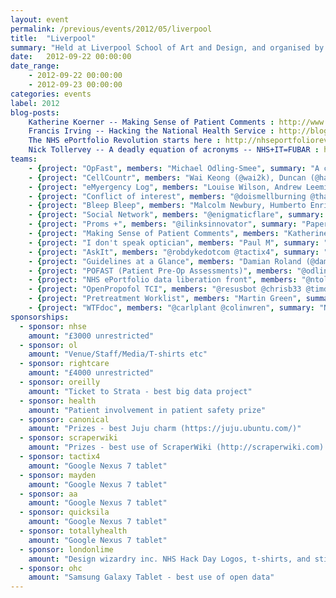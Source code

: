 ```yaml
---
layout: event
permalink: /previous/events/2012/05/liverpool
title:  "Liverpool"
summary: "Held at Liverpool School of Art and Design, and organised by Ross Jones."
date:   2012-09-22 00:00:00
date_range:
    - 2012-09-22 00:00:00
    - 2012-09-23 00:00:00
categories: events
label: 2012
blog-posts:
    Katherine Koerner -- Making Sense of Patient Comments : http://www.pickereurope.org/making-sense-of-patient-comments.html
    Francis Irving -- Hacking the National Health Service : http://blog.scraperwiki.com/2012/09/24/hacking-the-nhs/
    The NHS ePortfolio Revolution starts here : http://nhseportfoliorevolution.wordpress.com/2012/09/24/nhs-hackday-and-the-eportfolio-data-liberation-front
    Nick Tollervey -- A deadly equation of acronyms -- NHS+IT=FUBAR : http://ntoll.org/article/nhsitfubar
teams:
    - {project: "OpFast", members: "Michael Odling-Smee", summary: "A convenient and elegant way for patients to complete a wide variety of health forms, which can be exported for clinicians (PDF) or for the patient's clinical record (XML).", url: ""}
    - {project: "CellCountr", members: "Wai Keong (@wai2k), Duncan (@haematologic), Helen (@DeckOfPandas), James (@jvc26),  Oliver,  Ian (@ianmcnicoll), Jo Leng", summary: "Helping you make Bone Marrow Diagnosis faster, more accurate and more fun! ", url: "www.cellcountr.com"}
    - {project: "eMyergency Log", members: "Louise Wilson, Andrew Leeming  and  Brendan O'Brien (@drbrendanobrien)", summary: "Incident management log for public health doctors", url: "dlym.net/nhs/eventlogger.html"}
    - {project: "Conflict of interest", members: "@doismellburning @thatdavidmiller @je4d @rossjones @drcjar", summary: "Shining a light on conflict of interest in the medical literature", url: "http://wiki.nhshackday.com/wiki/Conflict%20of%20interest"}
    - {project: "Bleep Bleep", members: "Malcolm Newbury, Humberto Enriques, Adam Rush, Stuart Smith, Tim Knowles, Adam Roberts, Colin Coulthard", summary: "Smart Phone/Administration solution for clinicians/hospital staff to contact other clinicians/wards more efficiently", url: ""}
    - {project: "Social Network", members: "@enigmaticflare", summary: "Social Network for the NHS, for patients, family and support workers  to support patients and for doctors to support patients.  Doctors can subscribe to groups, sign is via a 256-bit QR CODE. ", url: "http://www.github.com/enigmaticflare"}
    - {project: "Proms +", members: "@ilinksinnovator", summary: "Paperless PROMS", url: "pearl.bluewhisper:9000/"}
    - {project: "Making Sense of Patient Comments", members: "Katherine Koerner, Emma Doyle (@wallastow), Richard He, Louis Rickman, Rick Hewes, Matt Ellis, Ewan Davis", summary: "Collection of resources for analysing and visualising the content of large numbers of patient comments", url: "http://www.opencalais.com, http://text-processing.com/docs/sentiment.html, http://www.highcharts.com/"}
    - {project: "I don't speak optician", members: "Paul M", summary: "Conversion tool for Transposition of the Cylinder ", url: "https://views.scraperwiki.com/run/clinical_optics_calculator_ii/, https://views.scraperwiki.com/run/clinical_optics_calculator/"}
    - {project: "AskIt", members: "@robdykedotcom @tactix4", summary: "Askit is a kit for asking questions and capturing the answers electronically.", url: "http://askit.tactix4.net"}
    - {project: "Guidelines at a Glance", members: "Damian Roland (@damian_roland), Keith Atkins, Hildegard Franke, Kirsten Leath   ", summary: "A repository of the most important parts of clinical guidance doctors most regularly use", url: "https://docs.google.com/presentation/d/1vJWkXoz2vrSz-L-_9-jFYsVVQDQ6gNvZjywTn4zekZg/edit"}
    - {project: "POFAST (Patient Pre-Op Assessments)", members: "@odlingsmee @kylethompson86 @willhamil @kouphax @gazrhys", summary: "Electronic, Patient Completed Pre-Op Assessment form", url: "Now forms4health: http://sourceforge.net/projects/forms4health/"}
    - {project: "NHS ePortfolio data liberation front", members: "@ntoll @_elljay_ @marcus_baw", summary: "Extracting data from the walled garden that is the NHS E-Portfolio", url: "https://github.com/ntoll/eportfolio-hack, nhseportfoliorevolution.wordpress.com"}
    - {project: "OpenPropofol TCI", members: "@resusbot @chrisb33 @timd Martin Green", summary: "A mobile application for anaesthesia, to enable safe delivery of propofol without the need for an expensive pump.", url: "http://opentci.org/doku.php?id=start;"}
    - {project: "Pretreatment Worklist", members: "Martin Green", summary: "Organisation and analysis of pretreatment work flow in radiotherapy", url: ""}
    - {project: "WTFdoc", members: "@carlplant @colinwren", summary: "NHS jargon busting web app", url: "http://wtfdoc.healthdatasearch.com/"}
sponsorships:
  - sponsor: nhse
    amount: "£3000 unrestricted"
  - sponsor: ol
    amount: "Venue/Staff/Media/T-shirts etc"
  - sponsor: rightcare
    amount: "£4000 unrestricted"
  - sponsor: oreilly
    amount: "Ticket to Strata - best big data project"
  - sponsor: health
    amount: "Patient involvement in patient safety prize"
  - sponsor: canonical
    amount: "Prizes - best Juju charm (https://juju.ubuntu.com/)"
  - sponsor: scraperwiki
    amount: "Prizes - best use of ScraperWiki (http://scraperwiki.com) "
  - sponsor: tactix4
    amount: "Google Nexus 7 tablet"
  - sponsor: mayden
    amount: "Google Nexus 7 tablet"
  - sponsor: aa
    amount: "Google Nexus 7 tablet"
  - sponsor: quicksila
    amount: "Google Nexus 7 tablet"
  - sponsor: totallyhealth
    amount: "Google Nexus 7 tablet"
  - sponsor: londonlime
    amount: "Design wizardry inc. NHS Hack Day Logos, t-shirts, and stickers"
  - sponsor: ohc
    amount: "Samsung Galaxy Tablet - best use of open data"
---
```

